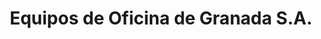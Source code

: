 ---
title: "Equipos de Oficina de Granada S.A."
url: /granada/equipos-de-oficina-de-granada-s-a/
shop: Foto
---